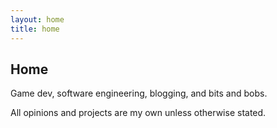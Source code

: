 ```yaml
---
layout: home
title: home
---
```


## Home
Game dev, software engineering, blogging, and bits and bobs.

All opinions and projects are my own unless otherwise stated.